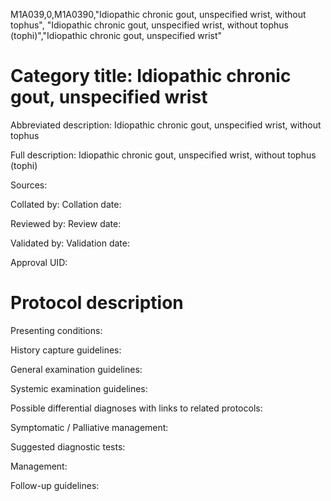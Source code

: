 M1A039,0,M1A0390,"Idiopathic chronic gout, unspecified wrist, without tophus", "Idiopathic chronic gout, unspecified wrist, without tophus (tophi)","Idiopathic chronic gout, unspecified wrist"
# Category title: Idiopathic chronic gout, unspecified wrist

Abbreviated description: Idiopathic chronic gout, unspecified wrist, without tophus

Full description: Idiopathic chronic gout, unspecified wrist, without tophus (tophi)

Sources:

Collated by:
Collation date:

Reviewed by:
Review date:

Validated by:
Validation date:

Approval UID:

# Protocol description

Presenting conditions:

History capture guidelines:

General examination guidelines:

Systemic examination guidelines:

Possible differential diagnoses with links to related protocols:

Symptomatic / Palliative management:

Suggested diagnostic tests:

Management:

Follow-up guidelines:
